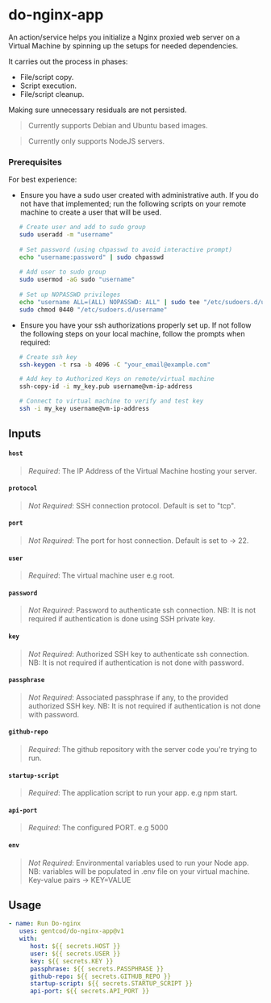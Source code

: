 # do-nginx-app

An action/service helps you initialize a Nginx proxied web server on a Virtual Machine by spinning up the setups for needed dependencies.

It carries out the process in phases: 
   - File/script copy.
   - Script execution.
   - File/script cleanup.

Making sure unnecessary residuals are not persisted.

> Currently supports Debian and Ubuntu based images.

> Currently only supports NodeJS servers.

### Prerequisites

For best experience: 

- Ensure you have a sudo user created with administrative auth. If you do not have that implemented; run the following scripts on your remote machine to create a user that will be used.
```bash
   # Create user and add to sudo group
   sudo useradd -m "username"
   
   # Set password (using chpasswd to avoid interactive prompt)
   echo "username:password" | sudo chpasswd
   
   # Add user to sudo group
   sudo usermod -aG sudo "username"
   
   # Set up NOPASSWD privileges
   echo "username ALL=(ALL) NOPASSWD: ALL" | sudo tee "/etc/sudoers.d/username"
   sudo chmod 0440 "/etc/sudoers.d/username"
```

- Ensure you have your ssh authorizations properly set up. If not follow the following steps on your local machine, follow the prompts when required:
```bash
   # Create ssh key
   ssh-keygen -t rsa -b 4096 -C "your_email@example.com"

   # Add key to Authorized Keys on remote/virtual machine
   ssh-copy-id -i my_key.pub username@vm-ip-address

   # Connect to virtual machine to verify and test key
   ssh -i my_key username@vm-ip-address

```

## Inputs

#### `host`
> *Required*: The IP Address of the Virtual Machine hosting your server.

#### `protocol`
> *Not Required*: SSH connection protocol. Default is set to "tcp".

#### `port`
> *Not Required*: The port for host connection. Default is set to -> 22.

#### `user`
> *Required*: The virtual machine user e.g root.

#### `password`
> *Not Required*: Password to authenticate ssh connection. NB: It is not required if authentication is done using SSH private key.

#### `key`
> *Not Required*: Authorized SSH key to authenticate ssh connection. NB: It is not required if authentication is not done with password.

#### `passphrase`
> *Not Required*: Associated passphrase if any, to the provided authorized SSH key. NB: It is not required if authentication is not done with password.

#### `github-repo`
> *Required*: The github repository with the server code you're trying to run.

#### `startup-script`
> *Required*: The application script to run your app. e.g npm start.

#### `api-port`
> *Required*: The configured PORT. e.g 5000

#### `env`
> *Not Required*: Environmental variables used to run your Node app. NB: variables will be populated in .env file on your virtual machine. Key-value pairs -> KEY=VALUE


## Usage
```yaml
- name: Run Do-nginx
   uses: gentcod/do-nginx-app@v1
   with:
      host: ${{ secrets.HOST }}
      user: ${{ secrets.USER }}
      key: ${{ secrets.KEY }}
      passphrase: ${{ secrets.PASSPHRASE }}
      github-repo: ${{ secrets.GITHUB_REPO }}
      startup-script: ${{ secrets.STARTUP_SCRIPT }}
      api-port: ${{ secrets.API_PORT }}
```
